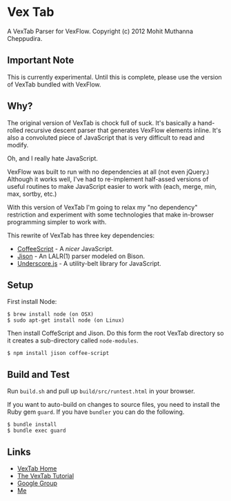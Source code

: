 # Vex Tab

A VexTab Parser for VexFlow.
Copyright (c) 2012 Mohit Muthanna Cheppudira.

## Important Note

This is currently experimental. Until this is complete, please use the version
of VexTab bundled with VexFlow.

## Why?

The original version of VexTab is chock full of suck. It's basically a hand-rolled
recursive descent parser that generates VexFlow elements inline. It's also a
convoluted piece of JavaScript that is very difficult to read and modify.

Oh, and I really hate JavaScript.

VexFlow was built to run with no dependencies at all (not even jQuery.) Although
it works well, I've had to re-implement half-assed versions of useful routines to
make JavaScript easier to work with (each, merge, min, max, sortby, etc.)

With this version of VexTab I'm going to relax my "no dependency" restriction and
experiment with some technologies that make in-browser programming simpler to
work with.

This rewrite of VexTab has three key dependencies:

  * [CoffeeScript](http://coffeescript.org/) - A *nicer* JavaScript.
  * [Jison](http://zaach.github.com/jison/) - An LALR(1) parser modeled on Bison.
  * [Underscore.js](http://underscorejs.org/) - A utility-belt library for JavaScript.

## Setup

First install Node:

    $ brew install node (on OSX)
    $ sudo apt-get install node (on Linux)

Then install CoffeScript and Jison. Do this form the root VexTab directory so it
creates a sub-directory called `node-modules`.

    $ npm install jison coffee-script

## Build and Test

Run `build.sh` and pull up `build/src/runtest.html` in your browser.

If you want to auto-build on changes to source files, you need to install the Ruby gem `guard`. If you have `bundler` you can do the following.

    $ bundle install
    $ bundle exec guard

## Links

* [VexTab Home](http://vextab.com)
* [The VexTab Tutorial](http://vexflow.com/vextab/tutorial.html)
* [Google Group](https://groups.google.com/forum/?fromgroups#!forum/vexflow)
* [Me](http://0xfe.muthanna.com)
